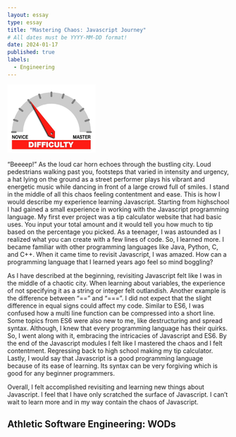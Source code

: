 ```yaml
---
layout: essay
type: essay
title: "Mastering Chaos: Javascript Journey"
# All dates must be YYYY-MM-DD format!
date: 2024-01-17
published: true
labels:
  - Engineering
---
```


<img width="200px" class="rounded float-start pe-4" src="../img/difficulty/degree_difficulty.jpg">

“Beeeep!” As the loud car horn echoes through the bustling city. Loud pedestrians walking past you, footsteps that varied in intensity and urgency, a hat lying on the ground as a street performer plays his vibrant and energetic music while dancing in front of a large crowd full of smiles. I stand in the middle of all this chaos feeling contentment and ease. This is how I would describe my experience learning Javascript. Starting from highschool I had gained a small experience in working with the Javascript programming language. My first ever project was a tip calculator website that had basic uses. You input your total amount and it would tell you how much to tip based on the percentage you picked. As a teenager, I was astounded as I realized what you can create with a few lines of code. So, I learned more. I became familiar with other programming languages like Java, Python, C, and C++. When it came time to revisit Javascript, I was amazed. How can a programming language that I learned years ago feel so mind boggling?

As I have described at the beginning, revisiting Javascript felt like I was in the middle of a chaotic city. When learning about variables, the experience of not specifying it as a string or integer felt outlandish. Another example is the difference between “==” and “===”. I did not expect that the slight difference in equal signs could affect my code. Similar to ES6, I was confused how a multi line function can be compressed into a short line. Some topics from ES6 were also new to me, like destructuring and spread syntax. Although, I knew that every programming language has their quirks. So, I went along with it, embracing the intricacies of Javascript and ES6. By the end of the Javascript modules I felt like I mastered the chaos and I felt contentment. Regressing back to high school making my tip calculator. Lastly, I would say that Javascript is a good programming language because of its ease of learning. Its syntax can be very forgiving which is good for any beginner programmers.

Overall, I felt accomplished revisiting and learning new things about Javascript. I feel that I have only scratched the surface of Javascript. I can’t wait to learn more and in my way contain the chaos of Javascript.


## Athletic Software Engineering: WODs
